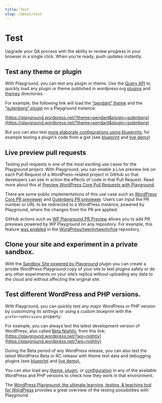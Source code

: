 ```yaml
---
title: Test
slug: /about/test
---
```


# Test

Upgrade your QA process with the ability to review progress in your browser in a single click. When you’re ready, push updates instantly.

## Test any theme or plugin

With Playground, you can test any plugin or theme. Use the [Query API](/developers/apis/query-api) to quickly load any plugin or theme published in wordpress.org [plugins](https://wordpress.org/plugins) and [themes](https://wordpress.org/themes/) directories.

For example, the following link will load the [“pendant” theme](https://wordpress.org/themes/pendant/) and the[ “gutenberg” plugin](https://wordpress.org/plugins/gutenberg/) on a Playground instance:

[https://playground.wordpress.net/?theme=pendant&plugin=gutenberg](https://playground.wordpress.net/?theme=pendant&plugin=gutenberg)

But you can also test [more elaborate configurations using blueprints](https://github.com/WordPress/blueprints/blob/trunk/GALLERY.md), for example testing a plugin’s code from a gist (see [blueprint](https://github.com/wordpress/blueprints/blob/trunk/blueprints/install-plugin-from-gist/blueprint.json) and [live demo](https://playground.wordpress.net/?blueprint-url=https://raw.githubusercontent.com/wordpress/blueprints/trunk/blueprints/install-plugin-from-gist/blueprint.json))

## Live preview pull requests

Testing pull requests is one of the most exciting use cases for the Playground project. With Playground, you can enable a Live preview link on each Pull Request of a WordPress-related project in GitHub so that developers can see in action the effects of code in that Pull Request. Read more about this at [Preview WordPress Core Pull Requests with Playground](https://wptavern.com/preview-wordpress-core-pull-requests-with-playground#:~:text=Previewing%20WordPress%20Pull%20Requests%20requires,testing%20and%20team%20workflows%20difficult.).

There are some public implementations of this use case such as [WordPress Core PR previewer](https://playground.wordpress.net/wordpress.html) and [Gutenberg PR previewer](https://playground.wordpress.net/gutenberg.html). Users can input the PR number or URL to be redirected to a WordPress instance, powered by Playground, where the changes from the PR are applied.

GitHub actions such as [WP Playground PR Preview](https://github.com/vcanales/action-wp-playground-pr-preview) allows you to add PR previews powered by WP Playground on any repository. For example, this feature [was enabled](https://github.com/WordPress/twentytwentyfive/pull/359) in the [WordPress/twentytwentyfive](https://github.com/WordPress/twentytwentyfive) repository.

## Clone your site and experiment in a private sandbox.

With the [Sandbox Site powered by Playground](https://wordpress.org/plugins/playground/) plugin you can create a private WordPress Playground copy of your site to test plugins safely or do any other experiments on your site’s replica without uploading any data to the cloud and without affecting the original site.

## Test different WordPress and PHP versions.

With Playground, you can quickly test any major WordPress or PHP version by _customizing its settings_ or using a custom blueprint with the `preferredVersions` property.

For example, you can always test the latest development version of WordPress, also called [Beta Nightly](https://wordpress.org/download/beta-nightly/), from this link: [https://playground.wordpress.net/?wp=nightly](https://playground.wordpress.net/?wp=nightly)

During the Beta period of any WordPress release, you can also test the latest WordPress Beta or RC release with theme test data and debugging plugins (see [blueprint](https://github.com/WordPress/blueprints/blob/trunk/blueprints/beta-rc/blueprint.json) and [live demo). ](https://playground.wordpress.net/?blueprint-url=https://raw.githubusercontent.com/wordpress/blueprints/trunk/blueprints/beta-rc/blueprint.json)

You can also load any [theme, plugin](/developers/apis/query-api), or [configuration](/blueprints) in any of the available WordPress and PHP versions to check how they work in that environment.

The [WordPress Playground: the ultimate learning, testing, & teaching tool for WordPress](https://www.youtube.com/watch?v=dN_LaenY8bI) provides a great overview of the testing possibilities with Playground.
